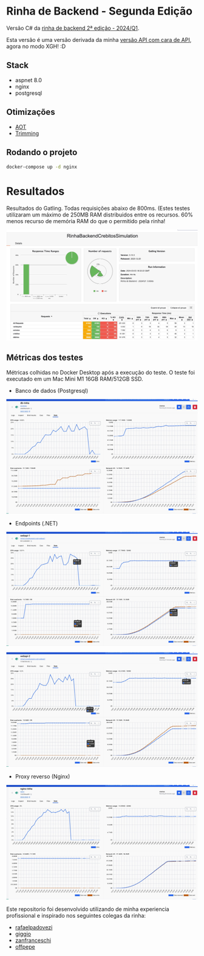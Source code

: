 ﻿# Rinha de Backend - Segunda Edição

Versão C# da [rinha de backend 2ª edição - 2024/Q1](https://github.com/zanfranceschi/rinha-de-backend-2024-q1). 

Esta versão é uma versão derivada da minha [versão API com cara de API](https://github.com/jonathanperis/rinha2-back-end-bora-dale), agora no modo XGH! :D

## Stack

- aspnet 8.0
- nginx
- postgresql

## Otimizações

- [AOT](https://learn.microsoft.com/en-us/dotnet/core/deploying/native-aot)
- [Trimming](https://learn.microsoft.com/en-us/dotnet/core/deploying/trimming/trimming-options?pivots=dotnet-8-0#trimming-framework-library-features)

## Rodando o projeto

```bash
docker-compose up -d nginx
```

# Resultados

Resultados do Gatling. Todas requisições abaixo de 800ms. (Estes testes utilizaram um máximo de 250MB RAM distribuidos entre os recursos. 60% menos recurso de memória RAM do que o permitido pela rinha!

![Gatling](docs/gatling.png)

## Métricas dos testes

Métricas colhidas no Docker Desktop após a execução do teste. O teste foi executado em um Mac Mini M1 16GB RAM/512GB SSD.

- Banco de dados (Postgresql)

![Banco de dados](docs/metrica-banco-de-dados.jpeg)

- Endpoints (.NET)

![Endpoint 1 da API](docs/metrica-api-endpoint-1.jpeg)

![Endpoint 1 da API](docs/metrica-api-endpoint-2.jpeg)

- Proxy reverso (Nginx)

![Proxy reverso](docs/metrica-proxy-reverso.jpeg)

Este repositorio foi desenvolvido utilizando de minha experiencia profissional e inspirado nos seguintes colegas da rinha:

- [rafaelpadovezi](https://github.com/rafaelpadovezi/rinha-2)
- [giggio](https://github.com/giggio/rinhaback2401-01)
- [zanfranceschi](https://github.com/zanfranceschi/rinha-de-backend-2024-q1-zan-dotnet)
- [offpepe](https://github.com/offpepe/rinha-2024-q1)
